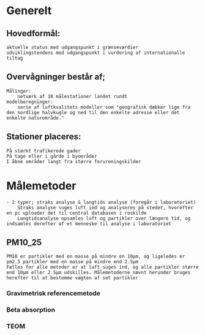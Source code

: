 # Generelt
## Hovedformål:
    aktuelle status med udgangspunkt i grænseværdier
    udviklingstendens med udgangspunkt i vurdering af internationalle tiltag

## Overvågninger består af;
    Målinger:
        netværk af 18 målestationer landet rundt
    modelberegninger:
        serie af luftkvalitets modeller som "geografisk dækker lige fra den nordlige halvkugle og ned til den enkelte adresse eller det enkelte naturområde."

## Stationer placeres:
    På stærkt trafikerede gader
    På tage eller i gårde i byområder
    I åbne områder langt fra større forureningskilder

# Målemetoder
    - 2 typer; straks analyse & langtids analyse (foregår i laboratoriet)
        Straks analyse suges luft ind og analyseres på stedet, hvorefter en pc uploader det til central databasen i roskilde
        Langtidsanalyse opsamles luft og partikler over længere tid, og indsamles derefter af et menneske til analyse i laboratoriet

## PM10_25
    PM10 er partikler med en masse på mindre en 10µm, og ligeledes er pm2.5 partikler med en masse på mindre end 2.5µm
    Fælles for alle metoder er at luft suges ind, og alle partikler større end 10µm eller 2.5µm udskilles. Målemetoderne nævnt herunder bruges herefter til at bestemme vægten af set partikler

### Gravimetrisk referencemetode

### Beta absorption

### TEOM
